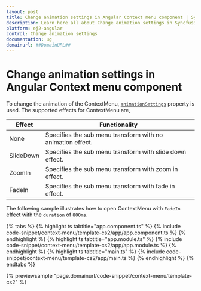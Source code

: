 ```yaml
---
layout: post
title: Change animation settings in Angular Context menu component | Syncfusion
description: Learn here all about Change animation settings in Syncfusion Angular Context menu component of Syncfusion Essential JS 2 and more.
platform: ej2-angular
control: Change animation settings 
documentation: ug
domainurl: ##DomainURL##
---
```


# Change animation settings in Angular Context menu component

To change the animation of the ContextMenu, [`animationSettings`](https://ej2.syncfusion.com/angular/documentation/api/context-menu/menuAnimationSettingsModel/) property is used.
The supported effects for ContextMenu are,

| Effect | Functionality |
| ------------ | ----------------------- |
| None | Specifies the sub menu transform with no animation effect. |
| SlideDown | Specifies the sub menu transform with slide down effect. |
| ZoomIn | Specifies the sub menu transform with zoom in effect. |
| FadeIn | Specifies the sub menu transform with fade in effect. |

The following sample illustrates how to open ContextMenu with `FadeIn` effect with the `duration` of `800ms`.

{% tabs %}
{% highlight ts tabtitle="app.component.ts" %}
{% include code-snippet/context-menu/template-cs2/app/app.component.ts %}
{% endhighlight %}
{% highlight ts tabtitle="app.module.ts" %}
{% include code-snippet/context-menu/template-cs2/app/app.module.ts %}
{% endhighlight %}
{% highlight ts tabtitle="main.ts" %}
{% include code-snippet/context-menu/template-cs2/app/main.ts %}
{% endhighlight %}
{% endtabs %}
  
{% previewsample "page.domainurl/code-snippet/context-menu/template-cs2" %}
